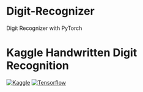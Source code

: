 # Digit-Recognizer
Digit Recognizer with PyTorch
# Kaggle Handwritten Digit Recognition
[![Kaggle](https://img.shields.io/badge/kaggle-competitions-blue)](https://kaggle.com) 
[![Tensorflow](https://img.shields.io/badge/TensorFlow-2.x-orange)]((https://pytorch.org/docs/stable/tensors.html))

